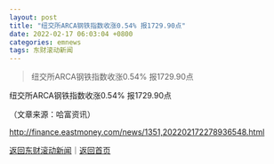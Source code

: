 ```yaml
---
layout: post
title: "纽交所ARCA钢铁指数收涨0.54% 报1729.90点"
date: 2022-02-17 06:03:04 +0800
categories: emnews
tags: 东财滚动新闻
---
```

> 纽交所ARCA钢铁指数收涨0.54% 报1729.90点

<p>纽交所ARCA钢铁指数收涨0.54% 报1729.90点</p><p class="em_media">（文章来源：哈富资讯）</p>

<http://finance.eastmoney.com/news/1351,202202172278936548.html>

[返回东财滚动新闻](//finews.withounder.com/emnews/)｜[返回首页](//finews.withounder.com/)